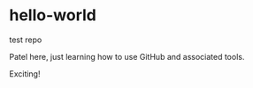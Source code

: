 # hello-world
test repo

Patel here, just learning how to use GitHub and associated tools.

Exciting!
